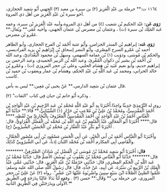 ١١٦٤ ت:** حرملة بن عَبْدِ الْعَزِيزِ (٢) بن سبرة بن معبد (٣) الجهني أَبُو سَعِيد الحجازي، أخو سبرة بْن عَبْدِ الْعَزِيزِ من أهل ذي المروة.

**رَوَى عَن:** عَبْد الحكيم بْن شعيب (٤) من أهل ذي المروة،وأبيه عَبْد الْعَزِيزِ بْن سبرة، وعمه عَبد المَلِك بْن سبرة (ت) ، وعثمان بْن مضرس بْن عثمان الجهني، وأخيه عُمَر،** ويُقال:** عَمْرو بْن مضرس.

**رَوَى عَنه:** إبراهيم بْن المنذر الحزامي، وأَبُو عتبة أَحْمَد بْن الفرج الحجازي، وأبو الطاهر أحمد بْن عَمْرو السرح المِصْرِي، وأَبُو النضر إسحاق بْن إِبْرَاهِيم بْن يزيد الفراديسي، والحكم بْن مُوسَى، وذؤيب (١) بْن عمامة السهمي، وسهل بْن محمود الْبَغْدَادِيّ، وعبد الله بْن أَحْمَد بْن بشير بْن ذكوان الْمُقْرِئ، وعبد الله بْن الزبير الحميدي، وعبد الرحمن بن إبراهيم حديم، وأبو نعيم عُبَيد بْن هشام الحلبي، وعلي بْن حجر المروزي (ت) ، وعَمْرو بْن خالد الحراني، ومحمد بْن عَبد اللَّهِ بْن عَبْدِ الحكم، وهشام بْن عمار ويعقوب بْن حميد بْن كاسب.

قال عثمان بْن سَعِيد الدارمي،** عَنْ يحيى بْن مَعِين:** ليس به بأس.

وذكره أَبُو حاتم بْن حبان فِي كتاب "الثقات" (٢) .

روى له التِّرْمِذِيّ حَدِيثًا واحِدًا.أَخْبَرَنَا بِهِ أَبُو عَبْدِ اللَّهِ مُحَمَّدِ بْنِ عَبد الرَّحِيمِ بْنِ عَبْدِ الْوَاحِدِ بْنِ أَحْمَدَ الْمَقْدِسِيُّ، ومُحَمَّدُ بْنُ عَلِيِّ بْنِ مُلاعِبِ بْنِ حَرَّازٍ (١) الشَّيْبَانِيُّ،** قَالا:** حَدَّثَنَا أَبُو الْعَبَّاسِ أَحْمَدُ بْنُ عَبْدِ الْوَاحِدِ بْنِ أَحْمَدَ الْمَقْدِسِيُّ الْمَعْرُوفُ بِالْبُخَارِيِّ مِنْ لَفْظِهِ،**** قال:**** أَخْبَرَنَا أَبُو الْمَعَالِي عَبْدُ الْمُنْعِمِ بْنُ عَبد اللَّهِ بْن مُحَمَّد بْن الْفَضْلِ الْفُرَاوِيُّ، قال: أَخْبَرَنَا أَبُو بَكْرٍ عَبْدُ الْغَفَّارِ بْنِ مُحَمَّدِ بْنِ الْحُسَيْنِ الشِّيرُوِييُّ (ح) .

وأَخْبَرَنَا أَبُو الْعَبَّاس أَحْمَد بْن أَبي الْخَيْرِ، عَن أَبِي الْحَسَنِ مَسْعُودِ بْنِ أَبِي مَنْصُورٍ الْجَمَّالِ، والْقَاضِي أَبِي المكارم أَحْمَد بْن مُحَمَّد اللبان إذناً، عَن أبي الشِّيرُوِييِّ كَذَلِكَ.

**قال:** أَخْبَرَنَا أَبُو سَعِيد مُحَمَّدُ بْنُ مُوسَى بْنِ الْفَضْلِ بْنِ شَاذَانَ الصَّيْرَفِيُّ،******** قال:******** حَدَّثَنَا أَبُو الْعَبَّاسِ مُحَمَّدُ بْنُ يَعْقُوبَ بْنِ يُوسُفَ الأَصَمُّ قال: حَدَّثَنَا مُحَمَّدُ بْنُ عَبد اللَّهِ بْنِ الْحَكَمِ المِصْرِي، قال: حَدَّثَنِي حَرْمَلَةُ بْنُ عَبْدِ الْعَزِيزِ، قال: حَدَّثَنِي عَمِّي عَبْدُ الْمَلِكِ بْنُ الرَّبِيعِ بْنِ سَبْرَةَ، عَن أَبِيهِ، عَنْ جَدِّهِ، قال: قال رَسُولُ اللَّهِ صلى الله عليه وسلم: عَلِّمُوا الصَّبِيَّ الصَّلاةَ ابْنَ سَبْعِ سِنِينَ واضْرِبُوهُ عَلَيْهَا ابْنَ عَشْرٍ". رواه (٢) عَنْ عَلِيّ بْن حجر المروزي، عن حرملة بن،** وَقَال:** حسن (٣) . وفقع لَنَا بَدَلا عَالِيًا بِدَرَجَةٍ فِي الطَّرِيقِ الأُولَى وبِدَرَجَتَيْنِ فِي الطَّرِيقِ الثانية.**